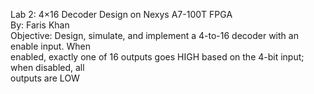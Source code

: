 Lab 2: 4×16 Decoder Design on Nexys A7-100T FPGA  
By: Faris Khan  
Objective: Design, simulate, and implement a 4-to-16 decoder with an enable input. When  
enabled, exactly one of 16 outputs goes HIGH based on the 4-bit input; when disabled, all  
outputs are LOW
